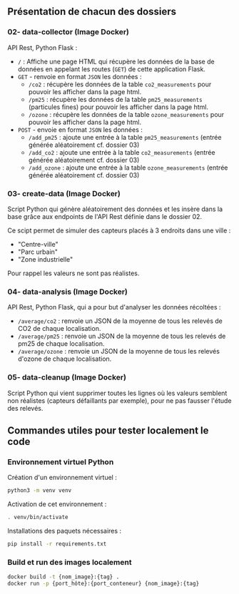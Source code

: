 ## Présentation de chacun des dossiers

### 02- data-collector (Image Docker)
API Rest, Python Flask :
+ `/` : Affiche une page HTML qui récupère les données de la base de données en appelant les routes (`GET`) de cette application Flask.
+ `GET` - renvoie en format `JSON` les données :
    - `/co2` : récupère les données de la table `co2_measurements` pour pouvoir les afficher dans la page html.
    - `/pm25` : récupère les données de la table `pm25_measurements` (particules fines) pour pouvoir les afficher dans la page html.
    - `/ozone` : récupère les données de la table `ozone_measurements` pour pouvoir les afficher dans la page html.
+ `POST` - envoie en format `JSON` les données :
    - `/add_pm25` : ajoute une entrée à la table `pm25_measurements` (entrée générée aléatoirement cf. dossier 03) 
    - `/add_co2` : ajoute une entrée à la table `co2_measurements` (entrée générée aléatoirement cf. dossier 03) 
    - `/add_ozone` : ajoute une entrée à la table `ozone_measurements` (entrée générée aléatoirement cf. dossier 03) 

### 03- create-data (Image Docker)
Script Python qui génère aléatoirement des données et les insère dans la base grâce aux endpoints de l'API Rest définie dans le dossier 02. 

Ce scipt permet de simuler des capteurs placés à 3 endroits dans une ville :
+ "Centre-ville"
+ "Parc urbain"
+ "Zone industrielle"

Pour rappel les valeurs ne sont pas réalistes.

### 04- data-analysis (Image Docker)

API Rest, Python Flask, qui a pour but d'analyser les données récoltées : 
+ `/average/co2` : renvoie un JSON de la moyenne de tous les relevés de CO2 de chaque localisation.  
+ `/average/pm25` : renvoie un JSON de la moyenne de tous les relevés de pm25 de chaque localisation.
+ `/average/ozone` : renvoie un JSON de la moyenne de tous les relevés d'ozone de chaque localisation.

### 05- data-cleanup (Image Docker)
Script Python qui vient supprimer toutes les lignes où les valeurs semblent non réalistes (capteurs défaillants par exemple), pour ne pas fausser l'étude des relevés. 

## Commandes utiles pour tester localement le code
### Environnement virtuel Python 
Création d'un environnement virtuel :
```bash
python3 -m venv venv
```
Activation de cet environnement :
```bash
. venv/bin/activate
```
Installations des paquets nécessaires :

```bash
pip install -r requirements.txt
```

### Build et run des images localement

```bash
docker build -t {nom_image}:{tag} .
docker run -p {port_hôte}:{port_conteneur} {nom_image}:{tag}
```